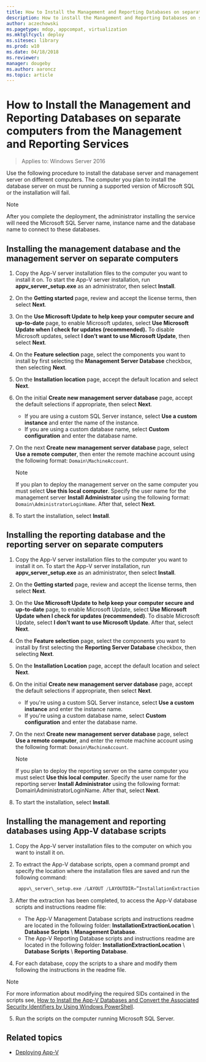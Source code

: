 ```yaml
---
title: How to Install the Management and Reporting Databases on separate computers from the Management and Reporting Services (Windows 10/11)
description: How to install the Management and Reporting Databases on separate computers from the Management and Reporting Services.
author: aczechowski
ms.pagetype: mdop, appcompat, virtualization
ms.mktglfcycl: deploy
ms.sitesec: library
ms.prod: w10
ms.date: 04/18/2018
ms.reviewer: 
manager: dougeby
ms.author: aaroncz
ms.topic: article
---
```

# How to Install the Management and Reporting Databases on separate computers from the Management and Reporting Services

>Applies to: Windows Server 2016

Use the following procedure to install the database server and management server on different computers. The computer you plan to install the database server on must be running a supported version of Microsoft SQL or the installation will fail.

>[!NOTE]
>After you complete the deployment, the administrator installing the service will need the Microsoft SQL Server name, instance name and the database name to connect to these databases.

## Installing the management database and the management server on separate computers

1. Copy the App-V server installation files to the computer you want to install it on. To start the App-V server installation, run **appv\_server\_setup.exe** as an administrator, then select **Install**.
2. On the **Getting started** page, review and accept the license terms, then select **Next**.
3. On the **Use Microsoft Update to help keep your computer secure and up-to-date** page, to enable Microsoft updates, select **Use Microsoft Update when I check for updates (recommended).** To disable Microsoft updates, select **I don’t want to use Microsoft Update**, then select **Next**.
4. On the **Feature selection** page, select the components you want to install by first selecting the **Management Server Database** checkbox, then selecting **Next**.
5. On the **Installation location** page, accept the default location and select **Next**.
6. On the initial **Create new management server database** page, accept the default selections if appropriate, then select **Next**.
   * If you are using a custom SQL Server instance, select **Use a custom instance** and enter the name of the instance.
   * If you are using a custom database name, select **Custom configuration** and enter the database name.
7. On the next **Create new management server database** page, select **Use a remote computer**, then enter the remote machine account using the following format: ```Domain\MachineAccount```.

   > [!NOTE]
    >If you plan to deploy the management server on the same computer you must select **Use this local computer**. Specify the user name for the management server **Install Administrator** using the following format: ```Domain\AdministratorLoginName```. After that, select **Next**.
8. To start the installation, select **Install**.

## Installing the reporting database and the reporting server on separate computers

1. Copy the App-V server installation files to the computer you want to install it on. To start the App-V server installation, run **appv\_server\_setup.exe** as an administrator, then select **Install**.
2. On the **Getting started** page, review and accept the license terms, then select **Next**.
3. On the **Use Microsoft Update to help keep your computer secure and up-to-date** page, to enable Microsoft Update, select **Use Microsoft Update when I check for updates (recommended)**. To disable Microsoft Update, select **I don’t want to use Microsoft Update**. After that, select **Next**.
4. On the **Feature selection** page, select the components you want to install by first selecting the **Reporting Server Database** checkbox, then selecting **Next**.
5. On the **Installation Location** page, accept the default location and select **Next**.
6. On the initial **Create new management server database** page, accept the default selections if appropriate, then select **Next**.
   * If you're using a custom SQL Server instance, select **Use a custom instance** and enter the instance name.
   * If you're using a custom database name, select **Custom configuration** and enter the database name.
7. On the next **Create new management server database** page, select **Use a remote computer**, and enter the remote machine account using the following format: ```Domain\MachineAccount```.

   > [!NOTE]
    >If you plan to deploy the reporting server on the same computer you must select **Use this local computer**. Specify the user name for the reporting server **Install Administrator** using the following format: Domain\\AdministratorLoginName. After that, select **Next**.
8. To start the installation, select **Install**.

## Installing the management and reporting databases using App-V database scripts

1. Copy the App-V server installation files to the computer on which you want to install it on.
2. To extract the App-V database scripts, open a command prompt and specify the location where the installation files are saved and run the following command:

   ```SQL
    appv\_server\_setup.exe /LAYOUT /LAYOUTDIR=”InstallationExtractionLocation”
   ```
  
3. After the extraction has been completed, to access the App-V database scripts and instructions readme file:

   * The App-V Management Database scripts and instructions readme are located in the following folder: **InstallationExtractionLocation** \\ **Database Scripts** \\ **Management Database**.
   * The App-V Reporting Database scripts and instructions readme are located in the following folder: **InstallationExtractionLocation** \\ **Database Scripts** \\ **Reporting Database**.
4. For each database, copy the scripts to a share and modify them following the instructions in the readme file.

  > [!NOTE]
   >For more information about modifying the required SIDs contained in the scripts see, [How to Install the App-V Databases and Convert the Associated Security Identifiers by Using Windows PowerShell](appv-install-the-appv-databases-and-convert-the-associated-security-identifiers-with-powershell.md).
5. Run the scripts on the computer running Microsoft SQL Server.





## Related topics

* [Deploying App-V](appv-deploying-appv.md)
